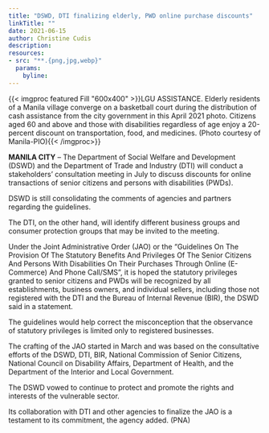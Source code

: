 ```yaml
---
title: "DSWD, DTI finalizing elderly, PWD online purchase discounts"
linkTitle: ""
date: 2021-06-15
author: Christine Cudis
description:
resources:
- src: "**.{png,jpg,webp}"
  params:
    byline: 
---
```

{{< imgproc featured Fill "600x400" >}}LGU ASSISTANCE. Elderly residents of a Manila village converge on a basketball court during the distribution of cash assistance from the city government in this April 2021 photo. Citizens aged 60 and above and those with disabilities regardless of age enjoy a 20-percent discount on transportation, food, and medicines. (Photo courtesy of Manila-PIO){{< /imgproc>}}

**MANILA CITY** –  The Department of Social Welfare and Development (DSWD) and the Department of Trade and Industry (DTI) will conduct a stakeholders’ consultation meeting in July to discuss discounts for online transactions of senior citizens and persons with disabilities (PWDs).

DSWD is still consolidating the comments of agencies and partners regarding the guidelines.

The DTI, on the other hand, will identify different business groups and consumer protection groups that may be invited to the meeting.

Under the Joint Administrative Order (JAO) or the “Guidelines On The Provision Of The Statutory Benefits And Privileges Of The Senior Citizens And Persons With Disabilities On Their Purchases Through Online (E-Commerce) And Phone Call/SMS”, it is hoped the statutory privileges granted to senior citizens and PWDs will be recognized by all establishments, business owners, and individual sellers, including those not registered with the DTI and the Bureau of Internal Revenue (BIR), the DSWD said in a statement.

The guidelines would help correct the misconception that the observance of statutory privileges is limited only to registered businesses.

The crafting of the JAO started in March and was based on the consultative efforts of the DSWD, DTI, BIR, National Commission of Senior Citizens, National Council on Disability Affairs, Department of Health, and the Department of the Interior and Local Government.

The DSWD vowed to continue to protect and promote the rights and interests of the vulnerable sector.

Its collaboration with DTI and other agencies to finalize the JAO is a testament to its commitment, the agency added. (PNA)
